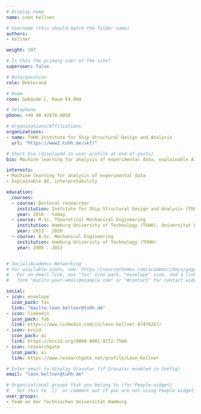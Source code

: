 ```yaml
---
# Display name
name: Leon Kellner

# Username (this should match the folder name)
authors:
- kellner

weight: 107

# Is this the primary user of the site?
superuser: false

# Role/position
role: Doktorand

# Room
room: Gebäude C, Raum E4.004

# Telephone
phone: +49 40 42878-6850

# Organizations/Affiliations
organizations:
- name: TUHH Institute for Ship Structural Design and Analysis
  url: "https://www2.tuhh.de/skf/"

# Short bio (displayed in user profile at end of posts)
bio: Machine learning for analysis of experimental data, explainable AI

interests:
- Machine learning for analysis of experimental data
- Explainable AI, interpretability

education:
  courses:
  - course: Doctoral researcher
    institution: Institute for Ship Structural Design and Analysis (TUHH)
    year: 2016 - today
  - course: M.Sc. Theoretical Mechanical Engineering
    institution: Hamburg University of Technology (TUHH), Universitat Politècnica de València (UPV)
    year: 2013 - 2016
  - course: B.Sc. Mechanical Engineering
    institution: Hamburg University of Technology (TUHH)
    year: 2009 - 2013


# Social/Academic Networking
# For available icons, see: https://sourcethemes.com/academic/docs/page-builder/#icons
#   For an email link, use "fas" icon pack, "envelope" icon, and a link in the
#   form "mailto:your-email@example.com" or "#contact" for contact widget.

social:
- icon: envelope
  icon_pack: fas
  link: "mailto:leon.kellner@tuhh.de"
- icon: linkedin
  icon_pack: fab
  link: https://www.linkedin.com/in/leon-kellner-874762b7/
- icon: orcid
  icon_pack: ai
  link: https://orcid.org/0000-0001-9722-7508
- icon: researchgate
  icon_pack: ai
  link: https://www.researchgate.net/profile/Leon_Kellner

# Enter email to display Gravatar (if Gravatar enabled in Config)
email: "leon.kellner@tuhh.de"

# Organizational groups that you belong to (for People widget)
#   Set this to `[]` or comment out if you are not using People widget.
user_groups:
- Team an der Technischen Universität Hamburg
---
```





